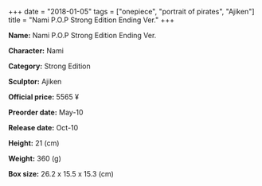 +++
date = "2018-01-05"
tags = ["onepiece", "portrait of pirates", "Ajiken"]
title = "Nami P.O.P Strong Edition Ending Ver."
+++

**Name:** Nami P.O.P Strong Edition Ending Ver.

**Character:** Nami

**Category:** Strong Edition 

**Sculptor:** Ajiken

**Official price:** 5565 ¥

**Preorder date:** May-10

**Release date:** Oct-10

**Height:** 21 (cm)

**Weight:** 360 (g)

**Box size:** 26.2 x 15.5 x 15.3 (cm)


